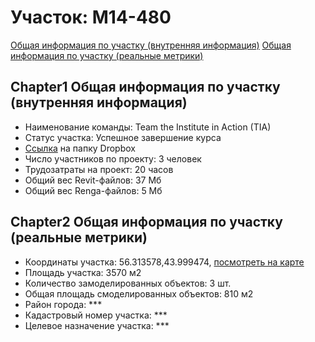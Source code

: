 # Участок: M14-480

[Общая информация по участку (внутренняя информация)](#Chapter1)
[Общая информация по участку (реальные метрики)](#Chapter2)
## <a id="test">Chapter1</a> Общая информация по участку (внутренняя информация)
+ Наименование команды: Team the Institute in Action (TIA)
+ Статус участка: Успешное завершение курса
+ [Ссылка](https://www.dropbox.com/sh/wvvgv1nw1iqred9/AADYFZpJ98bt13_w8VZHYthMa/M14_480?dl=0) на папку Dropbox
+ Число участников по проекту: 3 человек
+ Трудозатраты на проект: 20 часов
+ Общий вес Revit-файлов: 37 Мб
+ Общий вес Renga-файлов: 5 Мб
## <a id="test">Chapter2</a> Общая информация по участку (реальные метрики)
+ Координаты участка: 56.313578,43.999474, [посмотреть на карте](yandex.ru/maps/47/nizhny-novgorod/?ll=56.313578%2C43.999474&z=19)
+ Площадь участка: 3570 м2
+ Количество замоделированных объектов: 3 шт.
+ Общая площадь смоделированных объектов: 810 м2
+ Район города: *** 
+ Кадастровый номер участка: *** 
+ Целевое назначение участка: *** 
